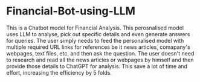 # Financial-Bot-using-LLM

This is a Chatbot model for Financial Analysis. This perosnalised model uses LLM to analyse, pick out specific details and even generate answers for queries. The user simply needs to feed the personalised model with multiple required URL links for references be it news articles, comapany's webpages, text files, etc. and then ask the question. The user doesn't need to research and read all the news articles or webpages by himself and then provide those details to ChatGPT for analysis. This save a lot of time and effort, increasing the efficiency by 5 folds. 
